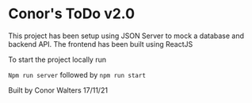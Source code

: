 # Conor's ToDo v2.0

This project has been setup using JSON Server to mock a database and backend API. The frontend has been built using ReactJS 

To start the project locally run 

`Npm run server` followed by `npm run start`

Built by Conor Walters
17/11/21

